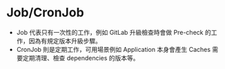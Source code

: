 # Job/CronJob
- Job 代表只有一次性的工作，例如 GitLab 升級檢查時會做 Pre-check 的工作，因為有規定版本升級步驟。
- CronJob 則是定期工作，可用場景例如 Application 本身會產生 Caches 需要定期清理、檢查 dependencies 的版本等。